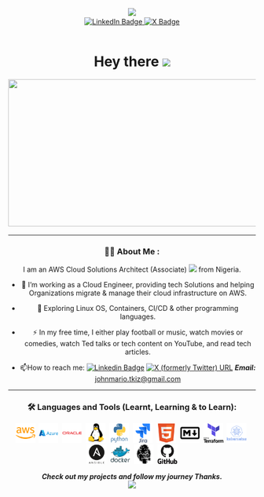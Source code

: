 <div id="header" align="center">
  <img src="https://media.giphy.com/media/M9gbBd9nbDrOTu1Mqx/giphy.gif" width="100"/>
<div id="badges">
  <a href="https://www.linkedin.com/in/john-ndumka">
    <img src="https://img.shields.io/badge/LinkedIn-blue?style=for-the-badge&logo=linkedin&logoColor=white" alt="LinkedIn Badge"/>
  </a>
  <a href="https://twitter.com/Tch_22zero5">
    <img src="https://img.shields.io/badge/ X.com-black?style=for-the-badge&logo=X&logoColor=white" alt="X Badge"/>
  </a>
</div>
<img src="https://komarev.com/ghpvc/?username=Tch-22zero5&style=flat-square&color=blue" alt=""/>
<h1>
  Hey there
  <img src="https://media.giphy.com/media/hvRJCLFzcasrR4ia7z/giphy.gif" width="30px"/>
</h1>
<div align="center">
  <img src="https://media.giphy.com/media/dWesBcTLavkZuG35MI/giphy.gif" width="600" height="300"/>
</div>
  
---

### :technologist: About Me :
I am an AWS Cloud Solutions Architect (Associate) <img src="https://media.giphy.com/media/WUlplcMpOCEmTGBtBW/giphy.gif" width="30"> from Nigeria.
- :telescope: I’m working as a Cloud Engineer, providing tech Solutions and helping Organizations migrate & manage their cloud infrastructure on AWS.

- :seedling: Exploring Linux OS, Containers, CI/CD & other programming languages.

- :zap: In my free time, I either play football or music, watch movies or comedies, watch Ted talks or tech content on YouTube, and read tech articles.

- :mailbox:How to reach me: [![Linkedin Badge](https://img.shields.io/badge/-blue?style=flat&logo=Linkedin&logoColor=white)](https://www.linkedin.com/in/john-ndumka) [![X (formerly Twitter) URL](https://img.shields.io/badge/-black?style=flat&logo=X&logoColor=white)](https://twitter.com/Tch_22zero5)  __*Email:*__ johnmario.tkiz@gmail.com
---

### :hammer_and_wrench: Languages and Tools (Learnt, Learning & to Learn):
<div>
  <img src="https://github.com/devicons/devicon/blob/master/icons/amazonwebservices/amazonwebservices-plain-wordmark.svg" title="AWS" alt="AWS" width="40" height="40"/>&nbsp;
  <img src="https://github.com/devicons/devicon/blob/master/icons/azure/azure-original-wordmark.svg" title="Azure" alt="Azure" width="40" height="40"/>&nbsp;
  <img src="https://github.com/devicons/devicon/blob/master/icons/oracle/oracle-original.svg" title="oracle" alt="oracle" width="40" height="40"/>&nbsp;
  <img src="https://github.com/devicons/devicon/blob/master/icons/linux/linux-original.svg" tittle="Linux" alt="Linux" width="40" height="40"/>&nbsp;
  <img src="https://github.com/devicons/devicon/blob/master/icons/python/python-original-wordmark.svg"  title="python" alt="python" width="40" height="40"/>&nbsp;
  <img src="https://github.com/devicons/devicon/blob/master/icons/jira/jira-original-wordmark.svg" title="jira" alt="jira" width="40" height="40"/>&nbsp;
  <img src="https://github.com/devicons/devicon/blob/master/icons/html5/html5-original.svg" title="HTML5" alt="HTML" width="40" height="40"/>&nbsp;
  <img src="https://github.com/devicons/devicon/blob/master/icons/markdown/markdown-original.svg" title="markdown" alt="markdown" width="40" height="40"/>&nbsp;
  <img src="https://github.com/devicons/devicon/blob/master/icons/terraform/terraform-original-wordmark.svg" title="terraform"  alt="terraform" width="40" height="40"/>&nbsp;
  <img src="https://github.com/devicons/devicon/blob/master/icons/kubernetes/kubernetes-line-wordmark.svg" title="kubernetes" alt="kubernetes" width="40" height="40"/>&nbsp;
  <img src="https://github.com/devicons/devicon/blob/master/icons/ansible/ansible-original-wordmark.svg" title="ansible" alt="ansible" width="40" height="40"/>&nbsp;
  <img src="https://github.com/devicons/devicon/blob/master/icons/docker/docker-original-wordmark.svg" title="docker" alt="docker" width="40" height="40"/>&nbsp;
   <img src="https://github.com/devicons/devicon/blob/master/icons/jenkins/jenkins-plain.svg" title="jenkins" alt="jenkins" width="40" height="40"/>&nbsp;
  <img src="https://github.com/devicons/devicon/blob/master/icons/github/github-original-wordmark.svg" title="github" **alt="github" width="40" height="40"/>
</div>

__*Check out my projects and follow my journey Thanks.*__  
<img src="https://media.giphy.com/media/hvRJCLFzcasrR4ia7z/giphy.gif" width="30px"/>
